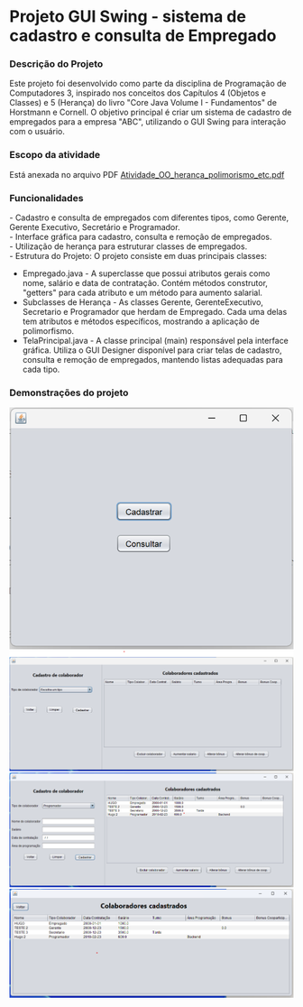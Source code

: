 # Projeto GUI Swing - sistema de cadastro e consulta de Empregado

<h3>Descrição do Projeto</h3>
Este projeto foi desenvolvido como parte da disciplina de Programação de Computadores 3, inspirado nos conceitos dos Capítulos 4 (Objetos e Classes) e 5 (Herança) do livro "Core Java Volume I - Fundamentos" de Horstmann e Cornell. O objetivo principal é criar um sistema de cadastro de empregados para a empresa "ABC", utilizando o GUI Swing para interação com o usuário.

<h3>Escopo da atividade</h3>
Está anexada no arquivo PDF <a href="https://github.com/pimentahugo/guiswigncadastroempregados/blob/main/Atividade_OO_heran%C3%A7a_polimorismo_etc.pdf" target="_blank">Atividade_OO_herança_polimorismo_etc.pdf</a>

<h3>Funcionalidades</h3>
- Cadastro e consulta de empregados com diferentes tipos, como Gerente, Gerente Executivo, Secretário e Programador. <br />
- Interface gráfica para cadastro, consulta e remoção de empregados. <br />
- Utilização de herança para estruturar classes de empregados.<br />
- Estrutura do Projeto: O projeto consiste em duas principais classes: <br />

  - Empregado.java - A superclasse que possui atributos gerais como nome, salário e data de contratação. Contém métodos construtor, "getters" para cada atributo e um método para aumento salarial. <br />
  - Subclasses de Herança - As classes Gerente, GerenteExecutivo, Secretario e Programador que herdam de Empregado. Cada uma delas tem atributos e métodos específicos,   mostrando a aplicação de polimorfismo. <br />
  - TelaPrincipal.java - A classe principal (main) responsável pela interface gráfica. Utiliza o GUI Designer disponível para criar telas de cadastro, consulta e remoção de empregados, mantendo listas adequadas para cada tipo.<br />

<h3>Demonstrações do projeto</h3>
<img src="https://github.com/pimentahugo/guiswigncadastroempregados/blob/main/GUISwing-Tela1.png" />
<img src="https://github.com/pimentahugo/guiswigncadastroempregados/blob/main/GUISwing-Tela2.png" />
<img src="https://github.com/pimentahugo/guiswigncadastroempregados/blob/main/GUISwing-Tela3.png" />
<img src="https://github.com/pimentahugo/guiswigncadastroempregados/blob/main/GUISwing-Tela4.png" />
